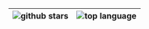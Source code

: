 
|<img alt="github stars" hegith="100px" src="https://github-readme-stats-git-masterrstaa-rickstaa.vercel.app/api?username=edge2992&count_private=true&show_icons=true&theme=calm"/> |<img alt="top language" hegith="100px" src="https://github-readme-stats-git-masterrstaa-rickstaa.vercel.app/api/top-langs/?username=edge2992&hide=Julia,Jupyter%20Notebook&layout=compact&theme=calm&count_private=true"/> |
| -- | -- |
